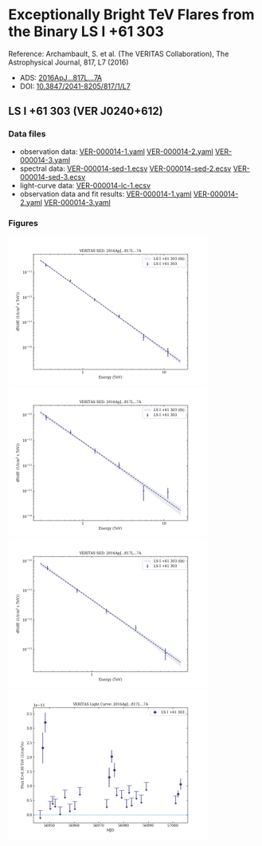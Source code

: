 # Exceptionally Bright TeV Flares from the Binary LS I +61 303

Reference:
Archambault, S. et al. (The VERITAS Collaboration), The Astrophysical Journal, 817, L7 (2016)

- ADS: [2016ApJ...817L...7A](http://adsabs.harvard.edu/abs/2016ApJ...817L...7A)
- DOI: [10.3847/2041-8205/817/1/L7](https://doi.org/10.3847/2041-8205/817/1/L7)

## LS I +61 303 (VER J0240+612)
### Data files

- observation data: [VER-000014-1.yaml](VER-000014-1.yaml)  [VER-000014-2.yaml](VER-000014-2.yaml)  [VER-000014-3.yaml](VER-000014-3.yaml)  
- spectral data: [VER-000014-sed-1.ecsv](VER-000014-sed-1.ecsv)  [VER-000014-sed-2.ecsv](VER-000014-sed-2.ecsv)  [VER-000014-sed-3.ecsv](VER-000014-sed-3.ecsv)  
- light-curve data: [VER-000014-lc-1.ecsv](VER-000014-lc-1.ecsv)  
- observation data and fit results: [VER-000014-1.yaml](VER-000014-1.yaml)  [VER-000014-2.yaml](VER-000014-2.yaml)  [VER-000014-3.yaml](VER-000014-3.yaml)  


### Figures

<img src="figures/2016ApJ...817L...7A-VER-14-1-sed.png" alt="drawing" width="400"/>
<img src="figures/2016ApJ...817L...7A-VER-14-2-sed.png" alt="drawing" width="400"/>
<img src="figures/2016ApJ...817L...7A-VER-14-3-sed.png" alt="drawing" width="400"/>
<img src="figures/2016ApJ...817L...7A-VER-14-1-lc.png" alt="drawing" width="400"/>


